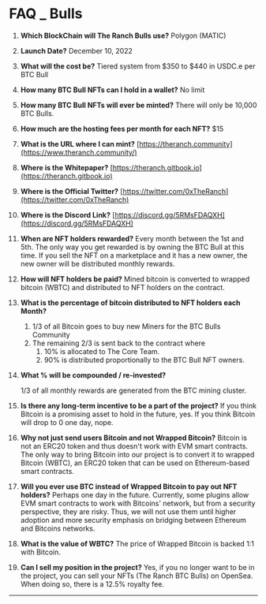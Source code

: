# FAQ \_ Bulls



1. **Which BlockChain will The Ranch Bulls use?** Polygon (MATIC)
2. **Launch Date?** December 10, 2022
3. **What will the cost be?** Tiered system from $350 to $440 in USDC.e per BTC Bull
4. **How many BTC Bull NFTs can I hold in a wallet?** No limit&#x20;
5. **How many BTC Bull NFTs will ever be minted?** There will only be 10,000 BTC Bulls.
6. **How much are the hosting fees per month for each NFT?**  $15&#x20;
7. **What is the URL where I can mint?** [https://theranch.community](https://www.theranch.community/)
8. **Where is the Whitepaper?** [https://theranch.gitbook.io](https://theranch.gitbook.io)
9. **Where is the Official Twitter?** [https://twitter.com/0xTheRanch](https://twitter.com/0xTheRanch)
10. **Where is the Discord Link?** [https://discord.gg/5RMsFDAQXH](https://discord.gg/5RMsFDAQXH)
11. **When are NFT holders rewarded?** Every month between the 1st and 5th. The only way you get rewarded is by owning the BTC Bull at this time. If you sell the NFT on a marketplace and it has a new owner, the new owner will be distributed monthly rewards.&#x20;
12. **How will NFT holders be paid?** Mined bitcoin is converted to wrapped bitcoin (WBTC) and distributed to NFT holders on the contract. &#x20;
13. **What is the percentage of bitcoin distributed to NFT holders each Month?**&#x20;
    1. 1/3 of all Bitcoin goes to buy new Miners for the BTC Bulls Community
    2. The remaining 2/3 is sent back to the contract where&#x20;
       1. 10% is allocated to The Core Team.
       2. 90% is distributed proportionally to the BTC Bull NFT owners.&#x20;
14. **What % will be compounded / re-invested?**&#x20;

    1/3 of all monthly rewards are generated from the BTC mining cluster.&#x20;
15. **Is there any long-term incentive to be a part of the project?** If you think Bitcoin is a promising asset to hold in the future, yes. If you think Bitcoin will drop to 0 one day, nope.
16. **Why not just send users Bitcoin and not Wrapped Bitcoin?** Bitcoin is not an ERC20 token and thus doesn't work with EVM smart contracts. The only way to bring Bitcoin into our project is to convert it to wrapped Bitcoin (WBTC), an ERC20 token that can be used on Ethereum-based smart contracts.&#x20;
17. **Will you ever use BTC instead of Wrapped Bitcoin to pay out NFT holders?** Perhaps one day in the future. Currently, some plugins allow EVM smart contracts to work with Bitcoins' network, but from a security perspective, they are risky. Thus, we will not use them until higher adoption and more security emphasis on bridging between Ethereum and Bitcoins networks.&#x20;
18. **What is the value of WBTC?** The price of Wrapped Bitcoin is backed 1:1 with Bitcoin.&#x20;
19. **Can I sell my position in the project?** Yes, if you no longer want to be in the project, you can sell your NFTs (The Ranch BTC Bulls) on OpenSea. When doing so, there is a 12.5% royalty fee. &#x20;



****
